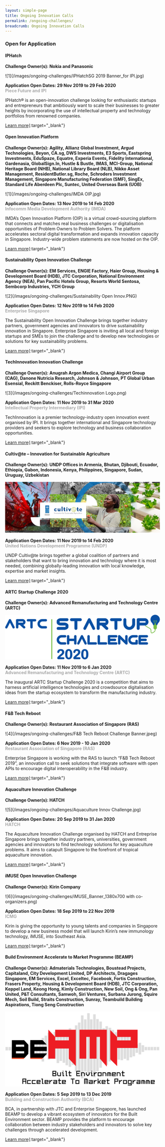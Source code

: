 ```yaml
---
layout: simple-page
title: Ongoing Innovation Calls
permalink: /ongoing-challenges/
breadcrumb: Ongoing Innovation Calls
---
```


### **Open for Application**

#### IPHatch<br>

**Challenge Owner(s): Nokia and Panasonic**<br>

![1](/images/ongoing-challenges/IPHatchSG 2019 Banner_for IPI.jpg)

**Application Open Dates: 29 Nov 2019 to 29 Feb 2020**<br>
<font color="#a9a9a9"><b>Piece Future and IPI</b></font>

IPHatch® is an open-innovation challenge looking for enthusiastic startups and entrepreneurs that ambitiously want to scale their businesses to greater heights by incorporating the use of intellectual property and technology portfolios from renowned companies.

[Learn more](https://www.iphatchday.com/){:target="_blank"}

#### Open Innovation Platform<br>

**Challenge Owner(s): Agility, Allianz Global Investment, Argud Technologies, Beyon, CA.sg, DWS Investments, E3 Sports, Eastspring Investments, EduSpaze, Equatre, Experia Events, Fidelity International, Gardenasia, GlobalSign.In, Hustle & Bustle, IMAS, MCI-Group, National Heritage Board (NHB), National Library Board (NLB), Nikko Asset Management, ResidentButler.sg, Roche, Schroders Investment Management, Singapore Manufacturing Federation (SMF), SingEx, Standard Life Aberdeen Plc, Suntec, United Overseas Bank (UOB)**<br>

![1](/images/ongoing-challenges/IMDA OIP.jpg)

**Application Open Dates: 13 Nov 2019 to 14 Feb 2020**<br>
<font color="#a9a9a9"><b>Infocomm Media Development Authority (IMDA)</b></font>

IMDA’s Open Innovation Platform (OIP) is a virtual crowd-sourcing platform that connects and matches real business challenges or digitalisation opportunities of Problem Owners to Problem Solvers. The platform accelerates sectoral digital transformation and expands innovation capacity in Singapore. Industry-wide problem statements are now hosted on the OIP.

[Learn more](https://www.openinnovation.sg/){:target="_blank"}

#### Sustainability Open Innovation Challenge

**Challenge Owner(s): EM Services, ENGIE Factory, Haier Group, Housing & Development Board (HDB), JTC Corporation, National Environment Agency (NEA), Pan Pacific Hotels Group, Resorts World Sentosa, Sembcorp Industries, YCH Group**<br>

![2](/images/ongoing-challenges/Sustainability Open Innov.PNG)

**Application Open Dates: 12 Nov 2019 to 14 Feb 2020**<br>
<font color="#a9a9a9"><b>Enterprise Singapore</b></font>

The Sustainability Open Innovation Challenge brings together industry partners, government agencies and innovators to drive sustainability innovation in Singapore. Enterprise Singapore is inviting all local and foreign startups and SMEs to join the challenge and to develop new technologies or solutions for key sustainability problems.

[Learn more](https://sustainability.innovation-challenge.sg/){:target="_blank"}

#### TechInnovation Innovation Challenge

**Challenge Owner(s): Anugrah Argon Medica, Changi Airport Group (CAG), Danone Nutricia Research, Johnson & Johnson, PT Global Urban Esensial, Reckitt Benckiser, Rolls-Royce Singapore**<br>

![3](/images/ongoing-challenges/Techinnovation Logo.png)

**Application Open Dates: 11 Nov 2019 to 31 Mar 2020**<br>
<font color=" #a9a9a9"><b>Intellectual Property Intermediary (IPI)</b></font>

TechInnovation is a premier technology-industry open innovation event organised by IPI. It brings together international and Singapore technology providers and seekers to explore technology and business collaboration opportunities.

[Learn more](http://challenges.techinnovation.com.sg/){:target="_blank"}

#### Cultiv@te – Innovation for Sustainable Agriculture 

**Challenge Owner(s): UNDP Offices in Armenia, Bhutan, Djibouti, Ecuador, Ethiopia, Gabon, Indonesia, Kenya, Philippines, Singapore, Sudan, Uruguay, Uzbekistan**<br>

![3](/images/ongoing-challenges/undp_cultivate_oin.jpg)

**Application Open Dates: 11 Nov 2019 to 14 Feb 2020**<br>
<font color=" #a9a9a9"><b>United Nations Development Programme (UNDP) </b></font>

UNDP Cultiv@te brings together a global coalition of partners and stakeholders that want to bring innovation and technology where it is most needed, combining globally-leading innovation with local knowledge, expertise and market insights.

[Learn more](https://www.agorize.com/en/challenges/undp-cultivate){:target="_blank"}

#### ARTC Startup Challenge 2020

**Challenge Owner(s): Advanced Remanufacturing and Technology Centre (ARTC)**<br>

![4](/images/ongoing-challenges/ARTC_Startup_Challenge_logo.png)

**Application Open Dates: 11 Nov 2019 to 6 Jan 2020**<br>
<font color=" #a9a9a9"><b>Advanced Remanufacturing and Technology Centre (ARTC)</b></font>

The inaugural ARTC Startup Challenge 2020 is a competition that aims to harness artificial intelligence technologies and crowdsource digitalisation ideas from the startup ecosystem to transform the manufacturing industry.

[Learn more](https://www.a-star.edu.sg/artc/NEWS-EVENTS/Startup-Challenge-2020){:target="_blank"}

#### F&B Tech Reboot

**Challenge Owner(s): Restaurant Association of Singapore (RAS)**<br>

![4](/images/ongoing-challenges/F&B Tech Reboot Challenge Banner.jpeg)

**Application Open Dates: 6 Nov 2019 - 10 Jan 2020**<br>
<font color=" #a9a9a9"><b>Restaurant Association of Singapore (RAS)</b></font>

Enterprise Singapore is working with the RAS to launch “F&B Tech Reboot 2019”, an innovation call to seek solutions that integrate software with open APIs to encourage digital interoperability in the F&B industry.

[Learn more](https://www.fnbtechreboot.sg/){:target="_blank"}

#### Aquaculture Innovation Challenge

**Challenge Owner(s): HATCH**<br>

![5](/images/ongoing-challenges/Aquaculture Innov Challenge.jpg)

**Application Open Dates: 20 Sep 2019 to 31 Jan 2020**<br>
<font color=" #a9a9a9"><b>HATCH</b></font>

The Aquaculture Innovation Challenge organised by HATCH and Entreprise Singapore brings together industry partners, universities, government agencies and innovators to find technology solutions for key aquaculture problems. It aims to catapult Singapore to the forefront of tropical aquaculture innovation.

[Learn more](https://www.aic-singapore.com/){:target="_blank"}


#### iMUSE Open Innovation Challenge

**Challenge Owner(s): Kirin Company**<br>

![6](/images/ongoing-challenges/iMUSE_Banner_1380x700 with co-organizers.png)

**Application Open Dates: 18 Sep 2019 to 22 Nov 2019**<br>
<font color=" #a9a9a9"><b>ICMG</b></font>

Kirin is giving the opportunity to young talents and companies in Singapore to develop a new business model that will launch Kirin’s new immunology technology, iMUSE, into Southeast Asia.

[Learn more](https://www.imuse-innovationchallenge.com/en/challenges/imuse-innovation-challenge?lang=en){:target="_blank"}

#### Build Environment Accelerate to Market Programme (BEAMP)

**Challenge Owner(s): Admaterials Technologies, Boustead Projects, Capitaland, City Development Limited, DP Architects, Dragages Singapore, EM Services, Excel, Exceltec, Facebook, Fortis Construction, Frasers Property, Housing & Development Board (HDB), JTC Corporation, Keppel Land, Keong Hong, Kimly Construction, New Soil, Ong & Ong, Pan United, P&T Consultants, Samwoh, Siri Ventures, Surbana Jurong, Squire Mech, Soil Build, Straits Construction, Sunray, Teambuild Building Aspirations, Tiong Seng Construction**<br>

![7](/images/ongoing-challenges/BEAMP.PNG)

**Application Open Dates: 5 Sep 2019 to 13 Dec 2019**<br>
<font color=" #a9a9a9"><b>Building and Construction Authority (BCA)</b></font>

BCA, in partnership with JTC and Enterprise Singapore, has launched BEAMP to develop a vibrant ecosystem of innovators for the Built Environment sector. BEAMP provides the platform to encourage collaboration between industry stakeholders and innovators to solve key challenges through accelerated development.

[Learn more](https://www.tnb.vc/beamp){:target="_blank"}


